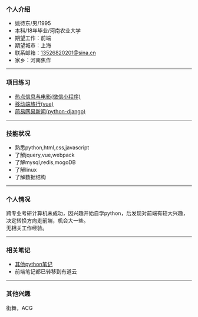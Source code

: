 ### 个人介绍

- 姚待东/男/1995
- 本科/18年毕业/河南农业大学
- 期望工作：前端
- 期望城市：上海
- 联系邮箱：13526820201@sina.cn
- 家乡：河南焦作

<hr>

### 项目练习


- [热点信息与电影(微信小程序)](https://github.com/bboyAyao/gitlearn/tree/master/wechat_demo)  
- [移动端旅行(vue)](https://github.com/bboyAyao/vue-qunar-travel)  
- [简易网易新闻(python-django)](https://github.com/bboyAyao/gitlearn/tree/master/newsSite/minicms)  
  
<hr>

### 技能状况

- 熟悉python,html,css,javascript
- 了解jquery,vue,webpack
- 了解mysql,redis,mogoDB
- 了解linux
- 了解数据结构

<hr/>

### 个人情况
跨专业考研计算机未成功，因兴趣开始自学python，后发现对前端有较大兴趣，决定转换方向走前端，机会大一些。  
无相关工作经验。

<hr/>

### 相关笔记
- [其他python笔记](https://www.jianshu.com/p/77823140d532)  
- 前端笔记都已转移到有道云

<hr/>

### 其他兴趣
街舞，ACG
